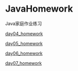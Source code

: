 # JavaHomework
Java家庭作业练习


[day04_homework](https://github.com/sixleaves/JavaHomework/tree/master/chapter1/src/main/java/day04/homework)

[day05_homework](https://github.com/sixleaves/JavaHomework/tree/master/chapter1/src/main/java/day05/homework)

[day06_homework](https://github.com/sixleaves/JavaHomework/tree/master/chapter1/src/main/java/day06/homework)

[day07_homework](https://github.com/sixleaves/JavaHomework/tree/master/chapter1/src/main/java/day07/homework)

